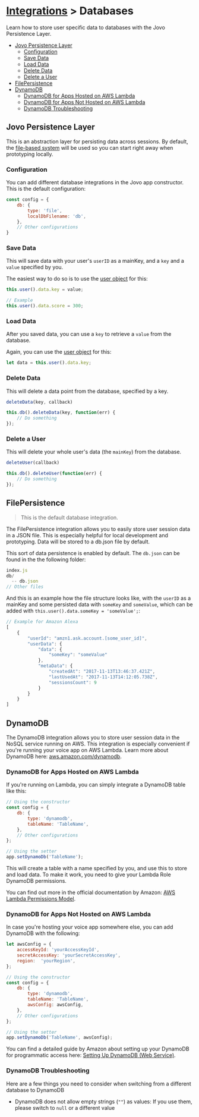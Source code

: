 ﻿# [Integrations](../) > Databases

Learn how to store user specific data to databases with the Jovo Persistence Layer.

* [Jovo Persistence Layer](#jovo-persistence-layer)
  * [Configuration](#configuration)
  * [Save Data](#save-data)
  * [Load Data](#load-data)
  * [Delete Data](#delete-data)
  * [Delete a User](#delete-a-user)
* [FilePersistence](#filepersistence)
* [DynamoDB](#dynamodb)
  * [DynamoDB for Apps Hosted on AWS Lambda](#dynamodb-for-apps-hosted-on-aws-lambda)
  * [DynamoDB for Apps Not Hosted on AWS Lambda](#dynamodb-for-apps-not-hosted-on-aws-lambda)
  * [DynamoDB Troubleshooting](#dynamodb-troubleshooting)


## Jovo Persistence Layer

This is an abstraction layer for persisting data across sessions. By default, the [file-based system](#filepersistence) will be used so you can start right away when prototyping locally.

### Configuration

You can add different database integrations in the Jovo app constructor. This is the default configuration:

```js
const config = {
    db: {
        type: 'file',
        localDbFilename: 'db',
    },
    // Other configurations
}
```


### Save Data

This will save data with your user's `userID` as a mainKey, and a `key` and a `value` specified by you.

The easiest way to do so is to use the [user object](../../04_app-logic/02_data/user.md './data/user') for this:

```javascript
this.user().data.key = value;

// Example
this.user().data.score = 300;
```


### Load Data

After you saved data, you can use a `key` to retrieve a `value` from the database.

Again, you can use the [user object](../../04_app-logic/02_data/user.md './data/user') for this:

```javascript
let data = this.user().data.key;
```

### Delete Data

This will delete a data point from the database, specified by a key.

```javascript
deleteData(key, callback)

this.db().deleteData(key, function(err) {
    // Do something
});
```

### Delete a User

This will delete your whole user's data (the `mainKey`) from the database.

```javascript
deleteUser(callback)

this.db().deleteUser(function(err) {
    // Do something
});
```

## FilePersistence

> This is the default database integration.

The FilePersistence integration allows you to easily store user session data in a JSON file. This is especially helpful for local development and prototyping. Data will be stored to a db.json file by default.

This sort of data persistence is enabled by default. The `db.json` can be found in the the following folder:

```javascript
index.js
db/
  -- db.json
// Other files
```

And this is an example how the file structure looks like, with the `userID` as a mainKey and some persisted data with `someKey` and `someValue`, which can be added with `this.user().data.someKey = 'someValue';`:

```js
// Example for Amazon Alexa
[
	{
		"userId": "amzn1.ask.account.[some_user_id]",
		"userData": {
			"data": {
				"someKey": "someValue"
			},
			"metaData": {
				"createdAt": "2017-11-13T13:46:37.421Z",
				"lastUsedAt": "2017-11-13T14:12:05.738Z",
				"sessionsCount": 9
			}
		}
	}
]
```


## DynamoDB

The DynamoDB integration allows you to store user session data in the NoSQL service running on AWS. This integration is especially convenient if you're running your voice app on AWS Lambda. Learn more about DynamoDB here: [aws.amazon.com/dynamodb](https://aws.amazon.com/dynamodb/).

### DynamoDB for Apps Hosted on AWS Lambda

If you're running on Lambda, you can simply integrate a DynamoDB table like this:

```javascript
// Using the constructor
const config = {
    db: {
        type: 'dynamodb',
        tableName: 'TableName',
    },
    // Other configurations
};

// Using the setter
app.setDynamoDb('TableName');
```

This will create a table with a name specified by you, and use this to store and load data. To make it work, you need to give your Lambda Role DynamoDB permissions.

You can find out more in the official documentation by Amazon: [AWS Lambda Permissions Model](http://docs.aws.amazon.com/lambda/latest/dg/intro-permission-model.html). 

### DynamoDB for Apps Not Hosted on AWS Lambda

In case you're hosting your voice app somewhere else, you can add DynamoDB with the following:

```javascript
let awsConfig = {
    accessKeyId: 'yourAccessKeyId',
    secretAccessKey: 'yourSecretAccessKey', 
    region:  'yourRegion',
};

// Using the constructor
const config = {
    db: {
        type: 'dynamodb',
        tableName: 'TableName',
        awsConfig: awsConfig,
    },
    // Other configurations
};

// Using the setter
app.setDynamoDb('TableName', awsConfig);
```

You can find a detailed guide by Amazon about setting up your DynamoDB for programmatic access here: [Setting Up DynamoDB (Web Service)](http://docs.aws.amazon.com/amazondynamodb/latest/developerguide/SettingUp.DynamoWebService.html).

### DynamoDB Troubleshooting

Here are a few things you need to consider when switching from a different database to DynamoDB
* DynamoDB does not allow empty strings (`""`) as values: If you use them, please switch to `null` or a different value

<!--[metadata]: {"title": "Database Integrations", "description": "Learn how to store user specific data to different types of databases with the Jovo Framework", "activeSections": ["integrations", "databases"], "expandedSections": "integrations", "inSections": "integrations", "breadCrumbs": {"Docs": "framework/docs", "Integrations": "framework/docs/integrations", "Databases": "" }, "commentsID": "framework/docs/databases" }-->

